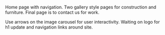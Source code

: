 Home page with navigation.  Two gallery style pages for construction and furniture.  Final page is to contact us for work.

Use arrows on the image carousel for user interactivity.  Waiting on logo for h1 update and navigation links around site.
